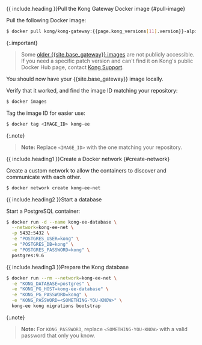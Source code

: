 <!-- These steps are used to install Kong Gateway on Docker and
are used in the install section of the enterprise deployment docs
and in the vitals on influxdb docs. -->

{{ include.heading }}Pull the Kong Gateway Docker image {#pull-image}

Pull the following Docker image:

```bash
$ docker pull kong/kong-gateway:{{page.kong_versions[11].version}}-alpine
```
{:.important}
> Some [older {{site.base_gateway}} images](https://support.konghq.com/support/s/article/Downloading-older-Kong-versions)
are not publicly accessible. If you need a specific patch version and can't
find it on Kong's public Docker Hub page, contact
[Kong Support](https://support.konghq.com/).


You should now have your {{site.base_gateway}} image locally.

Verify that it worked, and find the image ID matching your repository:

```bash
$ docker images
```

Tag the image ID for easier use:

```bash
$ docker tag <IMAGE_ID> kong-ee
```

{:.note}
> **Note:** Replace `<IMAGE_ID>` with the one matching your repository.

{{ include.heading1 }}Create a Docker network {#create-network}

Create a custom network to allow the containers to discover and communicate with each other.

```bash
$ docker network create kong-ee-net
```

{{ include.heading2 }}Start a database

Start a PostgreSQL container:

```bash
$ docker run -d --name kong-ee-database \
  --network=kong-ee-net \
  -p 5432:5432 \
  -e "POSTGRES_USER=kong" \
  -e "POSTGRES_DB=kong" \
  -e "POSTGRES_PASSWORD=kong" \
  postgres:9.6
```

{{ include.heading3 }}Prepare the Kong database

```bash
$ docker run --rm --network=kong-ee-net \
  -e "KONG_DATABASE=postgres" \
  -e "KONG_PG_HOST=kong-ee-database" \
  -e "KONG_PG_PASSWORD=kong" \
  -e "KONG_PASSWORD=<SOMETHING-YOU-KNOW>" \
  kong-ee kong migrations bootstrap
```

{:.note}
> **Note:** For `KONG_PASSWORD`, replace `<SOMETHING-YOU-KNOW>`
with a valid password that only you know.
